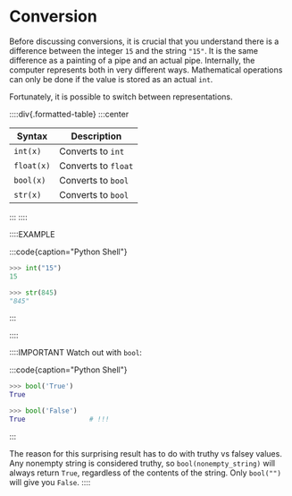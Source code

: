 # Conversion

Before discussing conversions, it is crucial that you understand there is a difference between the integer `15` and the string `"15"`.
It is the same difference as a painting of a pipe and an actual pipe.
Internally, the computer represents both in very different ways.
Mathematical operations can only be done if the value is stored as an actual `int`.

Fortunately, it is possible to switch between representations.

::::div{.formatted-table}
:::center

| Syntax | Description |
| ------ | ----------- |
| `int(x)` | Converts to `int` |
| `float(x)` | Converts to `float` |
| `bool(x)` | Converts to `bool` |
| `str(x)` | Converts to `bool` |

:::
::::

::::EXAMPLE

:::code{caption="Python Shell"}

```python
>>> int("15")
15

>>> str(845)
"845"
```

:::

::::

::::IMPORTANT
Watch out with `bool`:

:::code{caption="Python Shell"}

```python
>>> bool('True')
True

>>> bool('False')
True                # !!!
```

:::

The reason for this surprising result has to do with truthy vs falsey values.
Any nonempty string is considered truthy, so `bool(nonempty_string)` will always return `True`, regardless of the contents of the string.
Only `bool("")` will give you `False`.
::::
